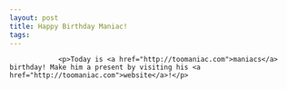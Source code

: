 ```yaml
---
layout: post
title: Happy Birthday Maniac!
tags:
---
```



                <p>Today is <a href="http://toomaniac.com">maniacs</a> birthday! Make him a present by visiting his <a href="http://toomaniac.com">website</a>!</p>
